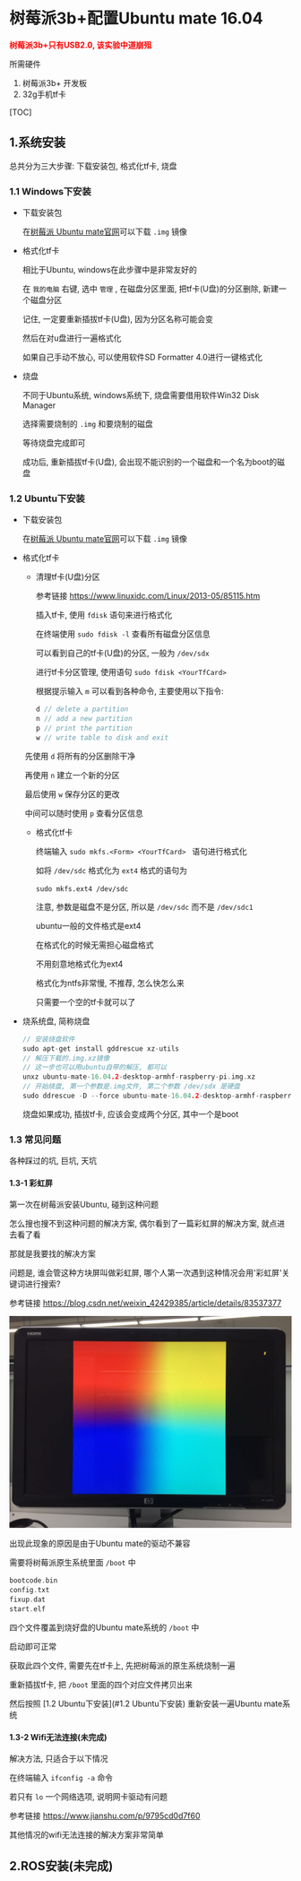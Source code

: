 # 树莓派3b+配置Ubuntu mate 16.04

<font color=red>**树莓派3b+只有USB2.0, 该实验中道崩殂**</font>

所需硬件

1. 树莓派3b+ 开发板
2. 32g手机tf卡



[TOC]

## 1.系统安装

总共分为三大步骤: 下载安装包, 格式化tf卡, 烧盘

### 1.1 Windows下安装

- 下载安装包

  在[树莓派 Ubuntu mate官网](https://ubuntu-mate.org/raspberry-pi/)可以下载 `.img` 镜像

- 格式化tf卡

  相比于Ubuntu, windows在此步骤中是非常友好的

  在 `我的电脑` 右键, 选中 `管理` , 在磁盘分区里面, 把tf卡(U盘)的分区删除, 新建一个磁盘分区

  记住, 一定要重新插拔tf卡(U盘), 因为分区名称可能会变

  然后在对u盘进行一遍格式化

  如果自己手动不放心, 可以使用软件SD Formatter 4.0进行一键格式化

- 烧盘

  不同于Ubuntu系统, windows系统下, 烧盘需要借用软件Win32 Disk Manager

  选择需要烧制的 `.img` 和要烧制的磁盘

  等待烧盘完成即可

  成功后, 重新插拔tf卡(U盘), 会出现不能识别的一个磁盘和一个名为boot的磁盘

### 1.2 Ubuntu下安装

- 下载安装包

  在[树莓派 Ubuntu mate官网](https://ubuntu-mate.org/raspberry-pi/)可以下载 `.img` 镜像

- 格式化tf卡

  - 清理tf卡(U盘)分区

    参考链接 https://www.linuxidc.com/Linux/2013-05/85115.htm

    插入tf卡, 使用 `fdisk` 语句来进行格式化

    在终端使用 `sudo fdisk -l` 查看所有磁盘分区信息

    可以看到自己的tf卡(U盘)的分区, 一般为 `/dev/sdx`

    进行tf卡分区管理, 使用语句 `sudo fdisk <YourTfCard>`

    根据提示输入 `m` 可以看到各种命令, 主要使用以下指令:

    ```c++
    d // delete a partition
    n // add a new partition
    p // print the partition
    w // write table to disk and exit
    ```

  ​	先使用 `d` 将所有的分区删除干净

  ​	再使用 `n` 建立一个新的分区

  ​	最后使用 `w` 保存分区的更改

  ​	中间可以随时使用 `p` 查看分区信息

  - 格式化tf卡

    终端输入 `sudo mkfs.<Form> <YourTfCard> ` 语句进行格式化

    如将 `/dev/sdc` 格式化为 `ext4` 格式的语句为

    `sudo mkfs.ext4 /dev/sdc`

    注意, 参数是磁盘不是分区, 所以是 `/dev/sdc` 而不是 `/dev/sdc1`

    ubuntu一般的文件格式是ext4

    在格式化的时候无需担心磁盘格式

    不用刻意地格式化为ext4

    格式化为ntfs非常慢, 不推荐, 怎么快怎么来

    只需要一个空的tf卡就可以了

- 烧系统盘, 简称烧盘

  ```c++
  // 安装烧盘软件
  sudo apt-get install gddrescue xz-utils
  // 解压下载的.img.xz镜像
  // 这一步也可以用ubuntu自带的解压, 都可以
  unxz ubuntu-mate-16.04.2-desktop-armhf-raspberry-pi.img.xz
  // 开始烧盘, 第一个参数是.img文件, 第二个参数 /dev/sdx 是硬盘
  sudo ddrescue -D --force ubuntu-mate-16.04.2-desktop-armhf-raspberry-pi.img /dev/sdx
  ```

  烧盘如果成功, 插拔tf卡, 应该会变成两个分区, 其中一个是boot

### 1.3 常见问题

各种踩过的坑, 巨坑, 天坑

#### 1.3-1 彩虹屏

第一次在树莓派安装Ubuntu, 碰到这种问题

怎么搜也搜不到这种问题的解决方案, 偶尔看到了一篇彩虹屏的解决方案, 就点进去看了看

那就是我要找的解决方案

问题是, 谁会管这种方块屏叫做彩虹屏, 哪个人第一次遇到这种情况会用'彩虹屏'关键词进行搜索?

参考链接 https://blog.csdn.net/weixin_42429385/article/details/83537377

![他们所说的彩虹屏](pic/Raspberry/01.jpeg)

出现此现象的原因是由于Ubuntu mate的驱动不兼容

需要将树莓派原生系统里面 `/boot` 中

```cpp
bootcode.bin
config.txt
fixup.dat
start.elf
```

四个文件覆盖到烧好盘的Ubuntu mate系统的 `/boot` 中

启动即可正常

获取此四个文件, 需要先在tf卡上, 先把树莓派的原生系统烧制一遍

重新插拔tf卡, 把 `/boot` 里面的四个对应文件拷贝出来

然后按照 [1.2 Ubuntu下安装](#1.2 Ubuntu下安装) 重新安装一遍Ubuntu mate系统

#### 1.3-2 Wifi无法连接(未完成)

解决方法, 只适合于以下情况

在终端输入 `ifconfig -a` 命令

若只有 `lo` 一个网络选项, 说明网卡驱动有问题



参考链接 https://www.jianshu.com/p/9795cd0d7f60



其他情况的wifi无法连接的解决方案非常简单



## 2.ROS安装(未完成)